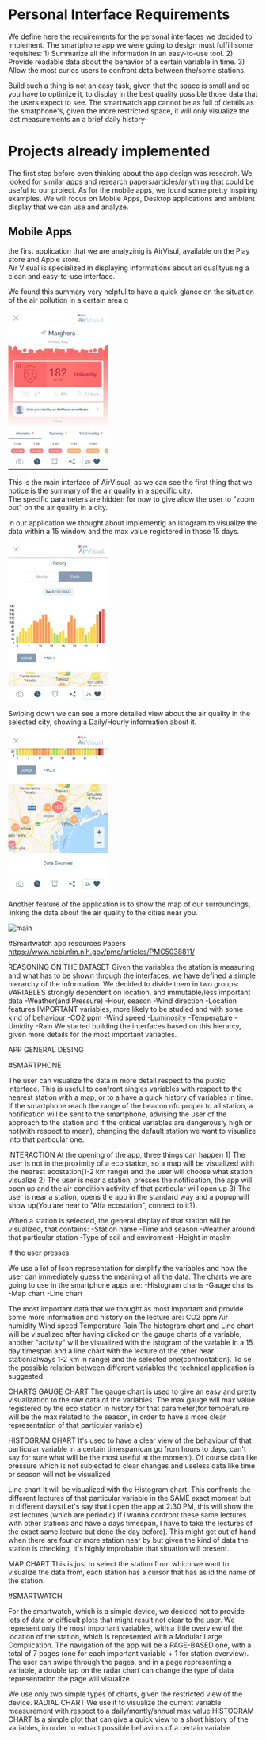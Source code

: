 # Personal Interface Requirements

We define here the requirements for the personal interfaces we decided to implement.
The smartphone app we were going to design must fulfill some requisites:
	1) Summarize all the information in an easy-to-use tool.
	2) Provide readable data about the behavior of a certain variable in time.
	3) Allow the most curios users to confront data between the/some stations.

Build such a thing is not an easy task, given that the space is small and so you have to optimize it, to display in the best quality possible those data that the users
expect to see.
The smartwatch app cannot be as full of details as the smatphone's, given the more restricted space, it will only visualize the last measurements an a brief daily history-


# Projects already implemented
The first step before even thinking about the app design was research.
We looked for similar apps and research papers/articles/anything that could be useful to our project. 
As for the mobile apps, we found some pretty inspiring examples.
We will focus on Mobile Apps, Desktop applications and ambient display that we can use and analyze.

## Mobile Apps


the first application that we are analyzinig is AirVisul, available on the Play store and Apple store.  
Air Visual is specialized in displaying informations about ari qualityusing a clean and easy-to-use interface.

We found this summary very helpful to have a quick glance on the situation of the air pollution in a certain area q

![](./Screenshots/AirVisual1.jpeg "main")

This is the main interface of AirVisual, as we can see the first thing that we notice is the summary of the air quality in a specific city.  
The specific parameters are hidden for now to give allow the user to "zoom out" on the air quality in a city.  

in our application we thought about implementig an istogram to visualize the data within a 15 window and the max value registered in those 15 days.

![](./Screenshots/AirVisual2.jpeg "main")

Swiping down we can see a more detailed view about the air quality in the selected city, showing a Daily/Hourly information about it.

![](./Screenshots/AirVisualMap.jpeg "main")

Another feature of the application is to show the map of our surroundings, linking the data about the air quality to the cities near you.

![](./Screenshots/Graphicinrespecttotime.jpeg "main")

#Smartwatch app resources 
Papers 
https://www.ncbi.nlm.nih.gov/pmc/articles/PMC5038811/
 

REASONING ON THE DATASET
Given the variables the station is measuring and what has to be shown through the interfaces, we have defined a simple hierarchy of the information.
We decided to divide them in two groups:
VARIABLES strongly dependent on location, and immutable/less important data
-Weather(and Pressure)
-Hour, season
-Wind direction
-Location features
IMPORTANT variables, more likely to be studied and with some kind of behaviour
-CO2 ppm
-Wind speed
-Luminosity
-Temperature
-Umidity
-Rain
We started building the interfaces based on this hierarcy, given more details for the most important variables.



APP GENERAL DESING

#SMARTPHONE

The user can visualize the data in more detail respect to the public interface.
This is useful to confront singles variables with respect to the nearest station with a map, or to a have a quick history of variables in time.
If the smartphone reach the range of the beacon nfc proper to all station, a notification will be sent to the smartphone, advising the user of the approach to the station and if the critical variables are dangerously high or not(with respect to mean), changing the default station we want to visualize into that particular one.

INTERACTION
At the opening of the app, three things can happen
    1) The user is not in the proximity of a eco station, so a map will be visualized with the nearest ecostation(1-2 km range) and the user will choose what station visualize
    2) The user is near a station, presses the notification, the app will open up and the air condition activity of that particular  will open up
    3) The user is near a station, opens the app in the standard way and a popup will show up(You are near to "Alfa ecostation", connect to it?).

When a station is selected, the general display of that station will be visualized, that contains:
-Station name
-Time and season
-Weather around that particular station
-Type of soil and enviroment
-Height in maslm

If the user presses 



We use a lot of Icon representation for simplify the variables and how the user can immediately guess the meaning of all the data.
The charts we are going to use in the smartphone apps are:
-Histogram charts
-Gauge charts
-Map chart
-Line chart

The most important data that we thought as most important and provide some more information and history on the lecture are:
CO2 ppm
Air humidity
Wind speed 
Temperature
Rain
The histogram chart and Line chart will be visualized after having clicked on the gauge charts of a variable, another "activity" will be visualized with the istogram of the variable in a 15 day timespan and a line chart 
with the lecture of the other near station(always 1-2 km in range) and the selected one(confrontation).
To se the possible relation between different variables the technical application is suggested.

CHARTS
GAUGE CHART
The gauge chart is used to give an easy and pretty visualization to the raw data of the variables.
The max gauge will max value registered by the eco station in history for that parameter(for temperature will be the max related to the season, in order to have a more clear representation of that particular variable)

HISTOGRAM CHART
It's used to have a clear view of the behaviour of that particular variable in a certain timespan(can go from hours to days, can't say for sure what will be the most useful at the moment).
Of course data like pressure which is not subjected to clear changes and useless data like time or season will not be visualized

Line chart
It will be visualized with the Histogram chart.
This confronts the different lectures of that particular variable in the SAME exact moment but in different days(Let's say that i open the app at 2:30 PM, this will show the last lectures (which are periodic).If i wanna confront these same lectures with other stations
and have a days timespan, I have to take the lectures of the exact same lecture but done the day before).
This might get out of hand when there are four or more station near by but given the kind of data the station is checking, it's highly improbable that situation will present.

MAP CHART
This is just to select the station from which we want to visualize the data from, each station has a cursor that has as id the name of the station.

#SMARTWATCH

For the smartwatch, which is a simple device, we decided not to provide lots of data or difficult plots that might result not clear to the user.
We represent only the most important variables, with a little overview of the location of the station, which is represented with a Modular Large Complication.
The navigation of the app will be a PAGE-BASED one, with a total of 7 pages (one for each important variable + 1 for station overview).
The user can swipe through the pages, and in a page representing a variable, a double tap on the radar chart can change the type of data representation the page will visualize.

We use only two simple types of charts, given the restricted view of the device.
RADIAL CHART
We use it to visualize the current variable measurement with respect to a daily/montly/annual max value
HISTOGRAM CHART
Is a simple plot that can give a quick view to a short history of the variables, in order to extract possible behaviors of a certain variable








